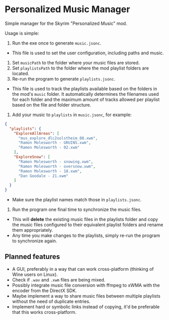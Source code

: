 # Personalized Music Manager

Simple manager for the Skyrim "Personalized Music" mod.

Usage is simple:
1. Run the exe once to generate `music.jsonc`.
  - This file is used to set the user configuration, including paths and music.
1. Set `musicPath` to the folder where your music files are stored.
1. Set `playlistsPath` to the folder where the mod playlist folders are located.
1. Re-run the program to generate `playlists.jsonc`.
  - This file is used to track the playlists available based on the folders in the mod's `music` folder. It automatically determines the filenames used for each folder and the maximum amount of tracks allowed per playlist based on the file and folder structure.
1. Add your music to `playlists` in `music.jsonc`, for example:
  ```json
  {
    "playlists": {
      "ExploreAllAreas": [
        "mus_explore_dlc2solstheim_08.xwm",
        "Ramon Molesworth - GRUINS.xwm",
        "Ramon Molesworth - 02.xwm"
      ],
      "ExploreSnow": [
        "Ramon Molesworth - snowing.xwm",
        "Ramon Molesworth - oversnow.xwm",
        "Ramon Molesworth - 18.xwm",
        "Dan Goodale - 21.xwm"
      ]
    }
  }
  ```
  - Make sure the playlist names match those in `playlists.jsonc`.
1. Run the program one final time to synchronize the music files.
  - This will **delete** the existing music files in the playlists folder and copy the music files configured to their equivalent playlist folders and rename them appropriately.
  - Any time you make changes to the playlists, simply re-run the program to synchronize again.

## Planned features
- A GUI, preferably in a way that can work cross-platform (thinking of Wine users on Linux).
- Check if `.wav` and `.xwm` files are being mixed.
- Possibly integrate music file conversion with ffmpeg to xWMA with the encoder from the DirectX SDK.
- Maybe implement a way to share music files between multiple playlists without the need of duplicate entries.
- Implement hard or symbolic links instead of copying, it'd be preferable that this works cross-platform.
